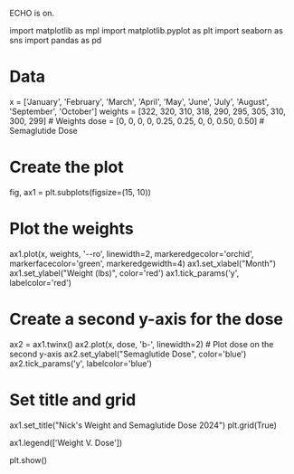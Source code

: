ECHO is on.

import matplotlib as mpl
import matplotlib.pyplot as plt
import seaborn as sns
import pandas as pd


# Data
x = ['January', 'February', 'March', 'April', 'May', 'June', 'July', 'August', 'September', 'October']
weights = [322, 320, 310, 318, 290, 295, 305, 310, 300, 299]  # Weights
dose = [0, 0, 0, 0, 0.25, 0.25, 0, 0, 0.50, 0.50]  # Semaglutide Dose

# Create the plot
fig, ax1 = plt.subplots(figsize=(15, 10))

# Plot the weights
ax1.plot(x, weights, '--ro', linewidth=2, markeredgecolor='orchid', markerfacecolor='green', markeredgewidth=4)
ax1.set_xlabel("Month")
ax1.set_ylabel("Weight (lbs)", color='red')
ax1.tick_params('y', labelcolor='red')

# Create a second y-axis for the dose
ax2 = ax1.twinx()
ax2.plot(x, dose, 'b-', linewidth=2)  # Plot dose on the second y-axis
ax2.set_ylabel("Semaglutide Dose", color='blue')
ax2.tick_params('y', labelcolor='blue')

# Set title and grid
ax1.set_title("Nick's Weight and Semaglutide Dose 2024")
plt.grid(True)

ax1.legend(['Weight V. Dose'])

plt.show()